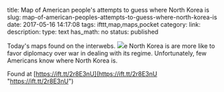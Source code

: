 title: Map of American people's attempts to guess where North Korea is
slug: map-of-american-peoples-attempts-to-guess-where-north-korea-is
date: 2017-05-16 14:17:08
tags: ifttt,map,maps,pocket
category: 
link: 
description: 
type: text
has_math: no
status: published

Today's maps found on the interwebs. ![](/wp-content/uploads/2017/05/north-korea.jpg)e North Korea is are more like to favor diplomacy over war in dealing with its regime. Unfortunately, few Americans know where North Korea is.  
  

Found at [https://ift.tt/2r8E3nU](https://ift.tt/2r8E3nU "https://ift.tt/2r8E3nU")



